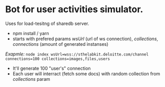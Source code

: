 # Bot for user activities simulator.

Uses for load-tesitng of sharedb server.

- npm install / yarn
- starts with prefered params *wsUrl* (url of ws connection), *collections*, *connections* (amount of generated instanses)

*Exapmle:*  ```node index wsUrl=wss://sthelabkit.deloitte.com/channel connections=100 collections=images,files,users``` 
- It'll generate 100 "user's" connection
- Each user will interract (fetch some docs) with random collection from *collections* param